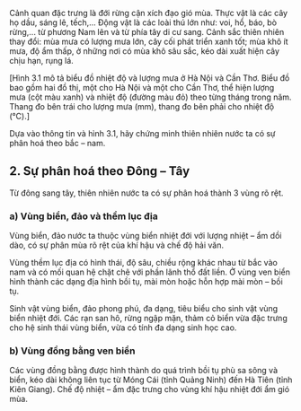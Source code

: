 Cảnh quan đặc trưng là đới rừng cận xích đạo gió mùa. Thực vật là các cây họ dầu, sáng lê, tếch,... Động vật là các loài thú lớn như: voi, hổ, báo, bò rừng,... từ phương Nam lên và từ phía tây di cư sang. Cảnh sắc thiên nhiên thay đổi: mùa mưa có lượng mưa lớn, cây cối phát triển xanh tốt; mùa khô ít mưa, độ ẩm thấp, ở những nơi có mùa khô sâu sắc, kéo dài xuất hiện cây chịu hạn, rụng lá.

[Hình 3.1 mô tả biểu đồ nhiệt độ và lượng mưa ở Hà Nội và Cần Thơ. Biểu đồ bao gồm hai đồ thị, một cho Hà Nội và một cho Cần Thơ, thể hiện lượng mưa (cột màu xanh) và nhiệt độ (đường màu đỏ) theo từng tháng trong năm. Thang đo bên trái cho lượng mưa (mm), thang đo bên phải cho nhiệt độ (°C).]

Dựa vào thông tin và hình 3.1, hãy chứng minh thiên nhiên nước ta có sự phân hoá theo bắc – nam.

## 2. Sự phân hoá theo Đông – Tây

Từ đông sang tây, thiên nhiên nước ta có sự phân hoá thành 3 vùng rõ rệt.

### a) Vùng biển, đảo và thềm lục địa

Vùng biển, đảo nước ta thuộc vùng biển nhiệt đới với lượng nhiệt – ẩm dồi dào, có sự phân mùa rõ rệt của khí hậu và chế độ hải văn.

Vùng thềm lục địa có hình thái, độ sâu, chiều rộng khác nhau từ bắc vào nam và có mối quan hệ chặt chẽ với phần lãnh thổ đất liền. Ở vùng ven biển hình thành các dạng địa hình bồi tụ, mài mòn hoặc hỗn hợp mài mòn – bồi tụ.

Sinh vật vùng biển, đảo phong phú, đa dạng, tiêu biểu cho sinh vật vùng biển nhiệt đới. Các rạn san hô, rừng ngập mặn, thảm cỏ biển vừa đặc trưng cho hệ sinh thái vùng biển, vừa có tính đa dạng sinh học cao.

### b) Vùng đồng bằng ven biển

Các vùng đồng bằng được hình thành do quá trình bồi tụ phù sa sông và biển, kéo dài không liên tục từ Móng Cái (tỉnh Quảng Ninh) đến Hà Tiên (tỉnh Kiên Giang). Chế độ nhiệt – ẩm đặc trưng cho vùng khí hậu nhiệt đới ẩm gió mùa.